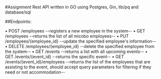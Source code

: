 #Assignment
Rest API written in GO using Postgres, Gin, lib/pq and database/sql

##Endpoints:

• POST /employees --registers a new employee in the system--
• GET /employees --returns the list of all micobo employees--
• PUT /employees/{employee_id} --update the specified employee's information--
• DELETE /employees/{employee_id} --delete the specified employee from the system--
• GET /events --returns a list with all upcoming events--
• GET /events/{event_id} --returns the specific event--
• GET /events/{event_id}/employees --returns the list of the employees that are assisting to the event, should accept query parameters for filtering if they need or not accommodation--
